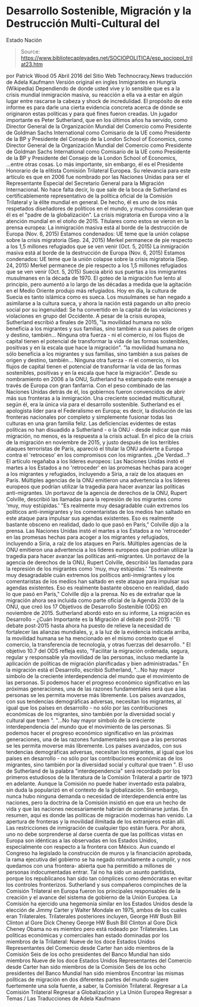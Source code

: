 # Desarrollo Sostenible, Migración y la Destrucción Multi-Cultural del 
Estado Nación

> Source: https://www.bibliotecapleyades.net/SOCIOPOLITICA/esp_sociopol_trilat23.htm

por Patrick Wood 05 Abril 2016
del Sitio Web Technocracy.News
traducción de Adela Kaufmann Versión original en ingles
Inmigrantes en Hungría
(Wikipedia)
Dependiendo de donde usted vive y lo sensible que es a la crisis mundial inmigración masiva, su reacción a ella va a estar en algún lugar entre rascarse la cabeza y shock de incredulidad.
El propósito de este informe es para darle una cierta evidencia concreta acerca de dónde se originaron estas políticas y para qué fines fueron creadas.
Un jugador importante es Peter Sutherland, que en los últimos años ha servido,
como Director General de la Organización Mundial del Comercio como Presidente de Goldman Sachs International como Comisario de la UE como Presidente de la BP y Presidente del Consejo de la London School of Economics,
como Director General de la Organización Mundial del Comercio
como Presidente de Goldman Sachs International
como Comisario de la UE
como Presidente de la BP y Presidente del Consejo de la London School of Economics,
...entre otras cosas.
Lo más importante, sin embargo, él es el Presidente Honorario de la elitista Comisión Trilateral Europea.
Su relevancia para este artículo es que en 2006 fue nombrado por las Naciones Unidas para ser el Representante Especial del Secretario General para la Migración Internacional.
No hace falta decir, lo que sale de la boca de Sutherland es certificablemente representativo de la política oficial de la Comisión Trilateral y la élite mundial en general.
De hecho, él es uno de los más respetados diseñadores de políticos en el mundo, y muchos consideran que él es el "padre de la globalización".
La crisis migratoria en Europa vino a la atención mundial en el otoño de 2015.
Titulares como estos se vieron en la prensa europea:
La inmigración masiva está al borde de la destrucción de Europa (Nov. 6, 2015) Estamos condenados: UE teme que la unión colapse sobre la crisis migratoria (Sep. 24, 2015) Merkel permanece de pie respecto a los 1,5 millones refugiados que se ven venir (Oct. 5, 2015)
La inmigración masiva está al borde de la destrucción de Europa (Nov. 6, 2015)
Estamos condenados: UE teme que la unión colapse sobre la crisis migratoria (Sep. 24, 2015)
Merkel permanece de pie respecto a los 1,5 millones refugiados que se ven venir (Oct. 5, 2015)
Suecia abrió sus puertas a los inmigrantes musulmanes en la década de 1970.
El goteo de la migración fue lento al principio, pero aumentó a lo largo de las décadas a medida que la agitación en el Medio Oriente produjo más refugiados. Hoy en día, la cultura de Suecia es tanto islámica como es sueca.
Los musulmanes se han negado a asimilarse a la cultura sueca, y ahora la nación está pagando un alto precio social por su ingenuidad:
Se ha convertido en la capital de las violaciones y violaciones en grupo del Occidente.
A pesar de la crisis europea, Sutherland escribió a finales de 2015,
"la movilidad humana no sólo beneficia a los migrantes y sus familias, sino también a sus países de origen y destino, también... Ninguna otra fuerza - ni el comercio, ni los flujos de capital tienen el potencial de transformar la vida de las formas sostenibles, positivas y en la escala que hace la migración".
"la movilidad humana no sólo beneficia a los migrantes y sus familias, sino también a sus países de origen y destino, también...
Ninguna otra fuerza - ni el comercio, ni los flujos de capital tienen el potencial de transformar la vida de las formas sostenibles, positivas y en la escala que hace la migración".
Desde su nombramiento en 2006 a la ONU, Sutherland ha estampado este mensaje a través de Europa con gran fanfarria.
Con el peso combinado de las Naciones Unidas detrás de él, los gobiernos fueron convencidos de abrir más sus fronteras a la inmigración. Una creciente sociedad multicultural, según él, era la única vía para el desarrollo sostenible.
Sutherland es el apologista líder para el Federalismo en Europa; es decir, la disolución de las fronteras nacionales por completo y simplemente fusionar todas las culturas en una gran familia feliz.
Las deficiencias evidentes de estas políticas no han disuadido a Sutherland - o la ONU - desde indicar que más migración, no menos, es la respuesta a la crisis actual.
En el pico de la crisis de la migración en noviembre de 2015, y justo después de los terribles ataques terroristas de París, apareció el titular la ONU advierte a Europa contra el 'retroceso' en los compromisos con los migrantes. ¿De Verdad...?
El artículo regañaba a los líderes europeos:
Las Naciones Unidas instó el martes a los Estados a no 'retroceder' en las promesas hechas para acoger a los migrantes y refugiados, incluyendo a Siria, a raíz de los ataques en París. Múltiples agencias de la ONU emitieron una advertencia a los líderes europeos que podrían utilizar la tragedia para hacer avanzar las políticas anti-migrantes. Un portavoz de la agencia de derechos de la ONU, Rupert Colville, describió las llamadas para la represión de los migrantes como 'muy, muy estúpidas.' "Es realmente muy desagradable cuán extremos los políticos anti-inmigrantes y los comentaristas de los medios han saltado en este ataque para impulsar sus agendas existentes. Eso es realmente bastante obsceno en realidad, dado lo que pasó en París," Colville dijo a la prensa.
Las Naciones Unidas instó el martes a los Estados a no 'retroceder' en las promesas hechas para acoger a los migrantes y refugiados, incluyendo a Siria, a raíz de los ataques en París.
Múltiples agencias de la ONU emitieron una advertencia a los líderes europeos que podrían utilizar la tragedia para hacer avanzar las políticas anti-migrantes.
Un portavoz de la agencia de derechos de la ONU, Rupert Colville, describió las llamadas para la represión de los migrantes como 'muy, muy estúpidas.'
"Es realmente muy desagradable cuán extremos los políticos anti-inmigrantes y los comentaristas de los medios han saltado en este ataque para impulsar sus agendas existentes. Eso es realmente bastante obsceno en realidad, dado lo que pasó en París," Colville dijo a la prensa.
No es de extrañar que la migración ahora sea incluida como parte oficial de la Agenda 2030 de la ONU, que creó los 17 Objetivos de Desarrollo Sostenible (ODS) en noviembre de 2015.
Sutherland abordó esto en su informe, La migración es Desarrollo - ¿Cuán Importante es la Migración al debate post-2015 :
"El debate post-2015 hasta ahora ha puesto de relieve la necesidad de fortalecer las alianzas mundiales, y, a la luz de la evidencia indicada arriba, la movilidad humana se ha mencionado en el mismo contexto que el comercio, la transferencia de tecnología, y otras fuerzas del desarrollo. "
El objetivo 10.7 del ODS refleja esto,
"Facilitar la migración ordenada, segura, regular y responsable yla movilidad de las personas, incluso mediante la aplicación de políticas de migración planificadas y bien administradas."
En la migración está el Desarrollo, escribió Sutherland,
"...No hay mayor símbolo de la creciente interdependencia del mundo que el movimiento de las personas. Si podemos hacer el progreso económico significativo en las próximas generaciones, una de las razones fundamentales será que a las personas se les permita moverse más libremente. Los países avanzados, con sus tendencias demográficas adversas, necesitan los migrantes, al igual que los países en desarrollo - no sólo por las contribuciones económicas de los migrantes, sino también por la diversidad social y cultural que traen ".
"...No hay mayor símbolo de la creciente interdependencia del mundo que el movimiento de las personas. Si podemos hacer el progreso económico significativo en las próximas generaciones, una de las razones fundamentales será que a las personas se les permita moverse más libremente.
Los países avanzados, con sus tendencias demográficas adversas, necesitan los migrantes, al igual que los países en desarrollo - no sólo por las contribuciones económicas de los migrantes, sino también por la diversidad social y cultural que traen ".
El uso de Sutherland de la palabra "interdependencia" será recordado por los primeros estudiosos de la literatura de la Comisión Trilateral a partir de 1973 en adelante.
Aunque la Comisión no puede haber inventado esta palabra, sin duda la popularizó en el contexto de la globalización. Sin embargo, nunca hubo ninguna demanda o necesidad de interdependencia entre las naciones, pero la doctrina de la Comisión insistió en que era un hecho de vida y que las naciones necesariamente habrían de combinarse juntas.
En resumen, aquí es donde las políticas de migración modernas han venido. La apertura de fronteras y la movilidad ilimitada de los extranjeros están allí. Las restricciones de inmigración de cualquier tipo están fuera.
Por ahora, uno no debe sorprenderse al darse cuenta de que las políticas vistas en Europa son idénticas a las observadas en los Estados Unidos, especialmente con respecto a la frontera con México.
Aun cuando el Congreso ha legislado la construcción de muros y la financiación aprobada, la rama ejecutiva del gobierno se ha negado rotundamente a cumplir, y nos quedamos con una frontera- abierta que ha permitido a millones de personas indocumentadas entrar.
Tal no ha sido un asunto partidista, porque los republicanos han sido tan cómplices como demócratas en evitar los controles fronterizos.
Sutherland y sus compañeros compinches de la Comisión Trilateral en Europa fueron los principales responsables de la creación y el avance del sistema de gobierno de la Unión Europea.
La Comisión ha ejercido una hegemonía similar en los Estados Unidos desde la elección de Jimmy Carter y Walter Mondale en 1975, ambos de los cuales eran Trilaterales.
Trilaterales posteriores incluyen,
George HW Bush Bill Clinton al Gore Dick Cheney
George HW Bush
Bill Clinton
al Gore
Dick Cheney
Obama no es miembro pero está rodeado por Trilaterales.
Las políticas económicas y comerciales han estado dominadas por los miembros de la Trilateral:
Nueve de los doce Estados Unidos Representantes del Comercio desde Carter han sido miembros de la Comisión Seis de los ocho presidentes del Banco Mundial han sido miembros
Nueve de los doce Estados Unidos Representantes del Comercio desde Carter han sido miembros de la Comisión
Seis de los ocho presidentes del Banco Mundial han sido miembros
Encontrar las mismas políticas de migración en dos diferentes partes del mundo sugiere fuertemente una sola fuente, a saber, la Comisión Trilateral.
Regresar a La Comisión Trilateral
Regresar a Globalización y La Unión Europea
Regresar a Temas / Las Traducciones de Adela Kaufmann
